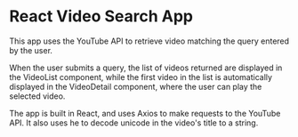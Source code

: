 # React Video Search App

This app uses the YouTube API to retrieve video matching the query entered by the user.

When the user submits a query, the list of videos returned are displayed in the VideoList component, while the first video in the list is automatically displayed in the VideoDetail component, where the user can play the selected video.

The app is built in React, and uses Axios to make requests to the YouTube API.  It also uses he to decode unicode in the video's title to a string.
